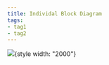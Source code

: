 ```yaml
---
title: Individal Block Diagram
tags:
- tag1
- tag2
---
```


![](BOM-Screenshot.png){style width: "2000"}

